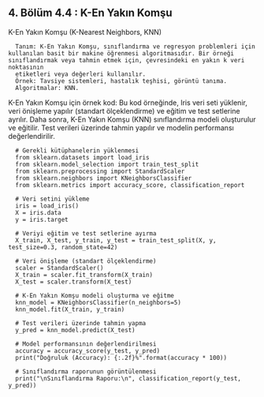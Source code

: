 ## 4. Bölüm 4.4 : K-En Yakın Komşu

K-En Yakın Komşu (K-Nearest Neighbors, KNN)

      Tanım: K-En Yakın Komşu, sınıflandırma ve regresyon problemleri için kullanılan basit bir makine öğrenmesi algoritmasıdır. Bir örneği sınıflandırmak veya tahmin etmek için, çevresindeki en yakın k veri noktasının 
      etiketleri veya değerleri kullanılır.
      Örnek: Tavsiye sistemleri, hastalık teşhisi, görüntü tanıma.
      Algoritmalar: KNN.


K-En Yakın Komşu için örnek kod: Bu kod örneğinde, Iris veri seti yüklenir, veri önişleme yapılır (standart ölçeklendirme) ve eğitim ve test setlerine ayrılır. Daha sonra, K-En Yakın Komşu (KNN) sınıflandırma modeli oluşturulur ve eğitilir. Test verileri üzerinde tahmin yapılır ve modelin performansı değerlendirilir.

      # Gerekli kütüphanelerin yüklenmesi
      from sklearn.datasets import load_iris
      from sklearn.model_selection import train_test_split
      from sklearn.preprocessing import StandardScaler
      from sklearn.neighbors import KNeighborsClassifier
      from sklearn.metrics import accuracy_score, classification_report
      
      # Veri setini yükleme
      iris = load_iris()
      X = iris.data
      y = iris.target
      
      # Veriyi eğitim ve test setlerine ayırma
      X_train, X_test, y_train, y_test = train_test_split(X, y, test_size=0.3, random_state=42)
      
      # Veri önişleme (standart ölçeklendirme)
      scaler = StandardScaler()
      X_train = scaler.fit_transform(X_train)
      X_test = scaler.transform(X_test)
      
      # K-En Yakın Komşu modeli oluşturma ve eğitme
      knn_model = KNeighborsClassifier(n_neighbors=5)
      knn_model.fit(X_train, y_train)
      
      # Test verileri üzerinde tahmin yapma
      y_pred = knn_model.predict(X_test)
      
      # Model performansının değerlendirilmesi
      accuracy = accuracy_score(y_test, y_pred)
      print("Doğruluk (Accuracy): {:.2f}%".format(accuracy * 100))
      
      # Sınıflandırma raporunun görüntülenmesi
      print("\nSınıflandırma Raporu:\n", classification_report(y_test, y_pred))
